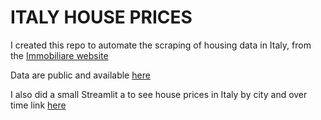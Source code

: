 # ITALY HOUSE PRICES 
I created this repo to automate the scraping of housing data in Italy, from the [Immobiliare website](https://www.immobiliare.it/)

Data are public and available [here](https://console.cloud.google.com/storage/browser/italy-housing-data;tab=objects?forceOnBucketsSortingFiltering=true&inv=1&invt=AblAnQ&project=italy-housing&prefix=&forceOnObjectsSortingFiltering=false)

I also did a small Streamlit a to see house prices in Italy by city and over time
link [here](https://italy-house-prices-tommella.streamlit.app/)



